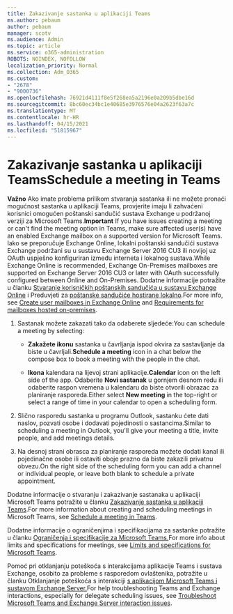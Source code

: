 ```yaml
---
title: Zakazivanje sastanka u aplikaciji Teams
ms.author: pebaum
author: pebaum
manager: scotv
ms.audience: Admin
ms.topic: article
ms.service: o365-administration
ROBOTS: NOINDEX, NOFOLLOW
localization_priority: Normal
ms.collection: Adm_O365
ms.custom:
- "2678"
- "9000736"
ms.openlocfilehash: 76921d4111f8e5f268ea5a2196e0a209b5dbe16d
ms.sourcegitcommit: 8bc60ec34bc1e40685e3976576e04a2623f63a7c
ms.translationtype: MT
ms.contentlocale: hr-HR
ms.lasthandoff: 04/15/2021
ms.locfileid: "51815967"
---
```

# <a name="schedule-a-meeting-in-teams"></a><span data-ttu-id="28a9b-102">Zakazivanje sastanka u aplikaciji Teams</span><span class="sxs-lookup"><span data-stu-id="28a9b-102">Schedule a meeting in Teams</span></span>

<span data-ttu-id="28a9b-103">**Važno** Ako imate problema prilikom stvaranja sastanka ili ne možete pronaći mogućnost sastanka u aplikaciji Teams, provjerite imaju li zahvaćeni korisnici omogućen poštanski sandučić sustava Exchange u podržanoj verziji za Microsoft Teams.</span><span class="sxs-lookup"><span data-stu-id="28a9b-103">**Important** If you have issues creating a meeting or can't find the meeting option in Teams, make sure affected user(s) have an enabled Exchange mailbox on a supported version for Microsoft Teams.</span></span> <span data-ttu-id="28a9b-104">Iako se preporučuje Exchange Online, lokalni poštanski sandučići sustava Exchange podržani su u sustavu Exchange Server 2016 CU3 ili novijoj uz OAuth uspješno konfiguriran između interneta i lokalnog sustava.</span><span class="sxs-lookup"><span data-stu-id="28a9b-104">While Exchange Online is recommended, Exchange On-Premises mailboxes are supported on Exchange Server 2016 CU3 or later with OAuth successfully configured between Online and On-Premises.</span></span> <span data-ttu-id="28a9b-105">Dodatne informacije potražite u članku [Stvaranje korisničkih poštanskih sandučića u sustavu Exchange Online](https://docs.microsoft.com/exchange/recipients-in-exchange-online/create-user-mailboxes) i Preduvjeti za [poštanske sandučiće hostirane lokalno](https://docs.microsoft.com/microsoftteams/exchange-teams-interact#requirements-for-mailboxes-hosted-on-premises).</span><span class="sxs-lookup"><span data-stu-id="28a9b-105">For more info, see [Create user mailboxes in Exchange Online](https://docs.microsoft.com/exchange/recipients-in-exchange-online/create-user-mailboxes) and [Requirements for mailboxes hosted on-premises](https://docs.microsoft.com/microsoftteams/exchange-teams-interact#requirements-for-mailboxes-hosted-on-premises).</span></span> 

1. <span data-ttu-id="28a9b-106">Sastanak možete zakazati tako da odaberete sljedeće:</span><span class="sxs-lookup"><span data-stu-id="28a9b-106">You can schedule a meeting by selecting:</span></span>

    - <span data-ttu-id="28a9b-107">**Zakažete ikonu** sastanka u čavrljanja ispod okvira za sastavljanje da biste u čavrljali.</span><span class="sxs-lookup"><span data-stu-id="28a9b-107">**Schedule a meeting** icon in a chat below the compose box to book a meeting with the people in the chat.</span></span>

    - <span data-ttu-id="28a9b-108">**Ikona** kalendara na lijevoj strani aplikacije.</span><span class="sxs-lookup"><span data-stu-id="28a9b-108">**Calendar** icon on the left side of the app.</span></span> <span data-ttu-id="28a9b-109">Odaberite **Novi sastanak** u gornjem desnom redu ili odaberite raspon vremena u kalendaru da biste otvorili obrazac za planiranje rasporeda.</span><span class="sxs-lookup"><span data-stu-id="28a9b-109">Either select **New meeting** in the top-right or select a range of time in your calendar to open a scheduling form.</span></span>

2. <span data-ttu-id="28a9b-110">Slično rasporedu sastanka u programu Outlook, sastanku ćete dati naslov, pozvati osobe i dodavati pojedinosti o sastancima.</span><span class="sxs-lookup"><span data-stu-id="28a9b-110">Similar to scheduling a meeting in Outlook, you'll give your meeting a title, invite people, and add meetings details.</span></span>

3. <span data-ttu-id="28a9b-111">Na desnoj strani obrasca za planiranje rasporeda možete dodati kanal ili pojedinačne osobe ili ostaviti oboje prazno da biste zakazili privatnu obvezu.</span><span class="sxs-lookup"><span data-stu-id="28a9b-111">On the right side of the scheduling form you can add a channel or individual people, or leave both blank to schedule a private appointment.</span></span>

<span data-ttu-id="28a9b-112">Dodatne informacije o stvaranju i zakazivanje sastanaka u aplikaciji Microsoft Teams potražite u članku [Zakazivanje sastanka u aplikaciji Teams](https://support.office.com/article/Schedule-a-meeting-in-Teams-943507a9-8583-4c58-b5d2-8ec8265e04e5).</span><span class="sxs-lookup"><span data-stu-id="28a9b-112">For more information about creating and scheduling meetings in Microsoft Teams, see [Schedule a meeting in Teams](https://support.office.com/article/Schedule-a-meeting-in-Teams-943507a9-8583-4c58-b5d2-8ec8265e04e5).</span></span>

<span data-ttu-id="28a9b-113">Dodatne informacije o ograničenjima i specifikacijama za sastanke potražite u članku [Ograničenja i specifikacije za Microsoft Teams.](https://docs.microsoft.com/microsoftteams/limits-specifications-teams#meetings-and-calls)</span><span class="sxs-lookup"><span data-stu-id="28a9b-113">For more info about limits and specifications for meetings, see [Limits and specifications for Microsoft Teams](https://docs.microsoft.com/microsoftteams/limits-specifications-teams#meetings-and-calls).</span></span>

<span data-ttu-id="28a9b-114">Pomoć pri otklanjanju poteškoća s interakcijama aplikacije Teams i sustava Exchange, osobito za probleme s rasporedom ovlaštenika, potražite u članku Otklanjanje poteškoća s interakciji [s aplikacijom Microsoft Teams i sustavom Exchange Server.](https://docs.microsoft.com/microsoftteams/troubleshoot/known-issues/teams-exchange-interaction-issue)</span><span class="sxs-lookup"><span data-stu-id="28a9b-114">For help troubleshooting Teams and Exchange interactions, especially for delegate scheduling issues, see [Troubleshoot Microsoft Teams and Exchange Server interaction issues](https://docs.microsoft.com/microsoftteams/troubleshoot/known-issues/teams-exchange-interaction-issue).</span></span>